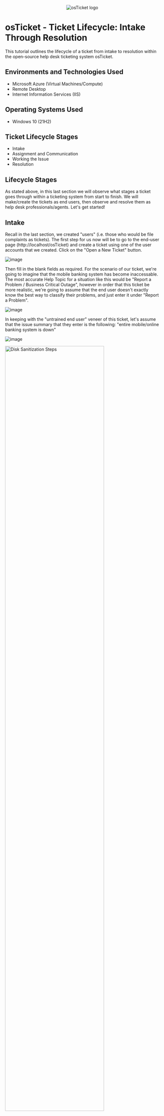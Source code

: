 <p align="center">
<img src="https://i.imgur.com/Clzj7Xs.png" alt="osTicket logo"/>
</p>

<h1>osTicket - Ticket Lifecycle: Intake Through Resolution</h1>
This tutorial outlines the lifecycle of a ticket from intake to resolution within the open-source help desk ticketing system osTicket.<br />



<h2>Environments and Technologies Used</h2>

- Microsoft Azure (Virtual Machines/Compute)
- Remote Desktop
- Internet Information Services (IIS)

<h2>Operating Systems Used </h2>

- Windows 10</b> (21H2)

<h2>Ticket Lifecycle Stages</h2>

- Intake
- Assignment and Communication
- Working the Issue
- Resolution

<h2>Lifecycle Stages</h2>

As stated above, in this last section we will observe what stages a ticket goes through within a ticketing system from start to finish. We will make/create the tickets as end users, then observe and resolve them as help desk professionals/agents. Let's get started!


## Intake

Recall in the last section, we created "users" (i.e. those who would be file complaints as tickets). The first step for us now will be to go to the end-user page (http://localhost/osTicket) and create a ticket using one of the user accounts that we created. Click on the "Open a New Ticket" button.

![image](https://github.com/user-attachments/assets/63df822f-a684-45f5-a881-37dc933d7d20)

Then fill in the blank fields as required. For the scenario of our ticket, we're going to imagine that the mobile banking system has become inaccessable. The most accurate Help Topic for a situation like this would be "Report a Problem / Business Critical Outage", however in order that this ticket be more realistic, we're going to assume that the end user doesn't exactly know the best way to classify their problems, and just enter it under "Report a Problem".

![image](https://github.com/user-attachments/assets/c4a4d3e7-48b5-4224-9401-c64fd409ffd0)

In keeping with the "untrained end user" veneer of this ticket, let's assume that the issue summary that they enter is the following:
    "entire mobile/online banking system is down"


![image](https://github.com/user-attachments/assets/1f791c97-cdce-4334-b7be-156524551bec)



<p>
<img src="https://i.imgur.com/DJmEXEB.png" height="80%" width="80%" alt="Disk Sanitization Steps"/>
</p>
<p>
Lorem ipsum dolor sit amet, consectetur adipiscing elit, sed do eiusmod tempor incididunt ut labore et dolore magna aliqua. Ut enim ad minim veniam, quis nostrud exercitation ullamco laboris nisi ut aliquip ex ea commodo consequat. Duis aute irure dolor in reprehenderit in voluptate velit esse cillum dolore eu fugiat nulla pariatur.
</p>
<br />

<p>
<img src="https://i.imgur.com/DJmEXEB.png" height="80%" width="80%" alt="Disk Sanitization Steps"/>
</p>
<p>
Lorem ipsum dolor sit amet, consectetur adipiscing elit, sed do eiusmod tempor incididunt ut labore et dolore magna aliqua. Ut enim ad minim veniam, quis nostrud exercitation ullamco laboris nisi ut aliquip ex ea commodo consequat. Duis aute irure dolor in reprehenderit in voluptate velit esse cillum dolore eu fugiat nulla pariatur.
</p>
<br />

<p>
<img src="https://i.imgur.com/DJmEXEB.png" height="80%" width="80%" alt="Disk Sanitization Steps"/>
</p>
<p>
Lorem ipsum dolor sit amet, consectetur adipiscing elit, sed do eiusmod tempor incididunt ut labore et dolore magna aliqua. Ut enim ad minim veniam, quis nostrud exercitation ullamco laboris nisi ut aliquip ex ea commodo consequat. Duis aute irure dolor in reprehenderit in voluptate velit esse cillum dolore eu fugiat nulla pariatur.
</p>
<br />
